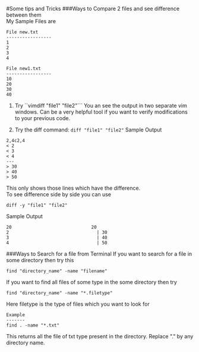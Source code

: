 #Some tips and Tricks
###Ways to Compare 2 files and see difference between them
<br>
My Sample Files are 
```
File new.txt
-----------------
1
2
3
4

File new1.txt
-----------------
10
20
30
40
```

1. Try ``vimdiff "file1" "file2"```
You an see the output in two separate vim windows. Can be a very helpful tool if you want to verify modifications to your previous code. <br>

2. Try the diff command:
```diff "file1" "file2"```
Sample Output
```
2,4c2,4
< 2
< 3
< 4
---
> 30
> 40
> 50
```
This only shows those lines which have the difference.
<br>
To see difference side by side you can use
```
diff -y "file1" "file2"
```
Sample Output
```
20								20
2							      |	30
3							      |	40
4							      |	50
```


###Ways to Search for a file from Terminal
If you want to search for a file in some directory then try this
```
find "directory_name" -name "filename"
```

If you want to find all files of some type in the some directory then try
```
find "directory_name" -name "*.filetype"
```
Here filetype is the type of files which you want to look for
```
Example
-------
find . -name "*.txt"
```
This returns all the file of txt type present in the directory. Replace "." by any directory name.
